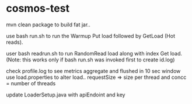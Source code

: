 # cosmos-test
mvn clean package to build fat jar..  

use bash run.sh to run the Warmup Put load followed by GetLoad (Hot reads).

user bash readrun.sh to run RandomRead load along with index Get load. (Note: this works only if bash run.sh was invoked first to create id.log)

check profile.log to see metrics aggregate and flushed in 10 sec window
use load.properties to alter load.. requestSize => size per thread and concc = number of threads

update LoaderSetup.java with apiEndoint and key
